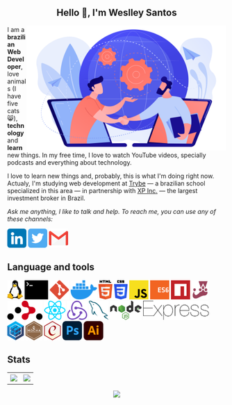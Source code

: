 <article>
  <h1 align="center">Hello 👋, I'm Weslley Santos</h1>
  <p>
    <a href="#">
      <img src="Images/connection.png" alt="represents connection between people by tecnology" width="460px" align="right" />
    </a>
  <p>
  <p>
  I am a <strong>brazilian Web Developer</strong>, love animals (I have five cats 😸), <strong>technology</strong> and <strong>learn</strong> new things. In my free time, I love to watch YouTube videos, specially podcasts and everything about technology.
  </p>
  <p>
  I love to learn new things and, probably, this is what I'm doing right now. Actualy, I'm studying web development at <a href="https://betrybe.com">Trybe</a> — a brazilian school specialized in this area — in partnership with <a href="https://www.xpinc.com/">XP Inc.</a> — the largest investment broker in Brazil.
  </p>
  <p>
    <em>
      Ask me anything, I like to talk and help. To reach me, you can use any of these channels: 
    </em>
  </p>
  <div>
    <a href="https://www.linkedin.com/in/weslley-almerindo/"><img src="Images/linkedin.png" alt="linkedin" height="44px" /></a>
    <a href="https://twitter.com/wes_almerindo"><img src="Images/twitter.png" alt="twitter" height="44px" /></a>
    <a href="mailto:weslleyalmerindo2@gmail.com"><img src="Images/gmail.png" alt="email" height="44px" /></a>
  </div>
  <h2>Language and tools</h2>
  <div>
    <a href=""><img src="Images/linux-tux.svg" alt="linux" height="44px" /></a>
    <a href=""><img src="Images/terminal.svg" alt="terminal" height="44px" /></a>
    <a href=""><img src="Images/git-icon.svg" alt="git" height="44px" /></a>
    <a href=""><img src="Images/docker-icon.svg" alt="docker" height="44px" /></a>
    <a href=""><img src="Images/html-5.svg" alt="html-5" height="44px" /></a>
    <a href=""><img src="Images/css-3.svg" alt="css-3" height="44px" /></a>
    <a href=""><img src="Images/javascript.svg" alt="javascript" height="44px" /></a>
    <a href=""><img src="Images/es6.svg" alt="es6" height="44px" /></a>
    <a href=""><img src="Images/npm.svg" alt="node package manager" height="44px" /></a>
    <a href=""><img src="Images/jest.svg" alt="jest" height="44px" /></a>
    <a href=""><img src="Images/react-router.svg" alt="react router" height="44px" /></a>
    <a href=""><img src="Images/react.svg" alt="reactjs" height="44px" /></a>
    <a href=""><img src="Images/redux.svg" alt="redux" height="44px" /></a>
    <a href=""><img src="Images/mysql.svg" alt="mysql" height="44px" /></a>
    <a href=""><img src="Images/nodejs.svg" alt="nodejs" height="44px" /></a>
    <a href=""><img src="Images/express.svg" alt="exppressJS" height="44px" /></a>
    <a href=""><img src="Images/sequelize.svg" alt="sequelize" height="44px" /></a>
    <a href=""><img src="Images/mocha.svg" alt="mocha" height="44px" /></a>
    <a href=""><img src="Images/chai.svg" alt="chai" height="44px" /></a>
    <a href=""><img src="Images/adobe-photoshop.svg" alt="adobe photoshop" height="44px" /></a>
    <a href=""><img src="Images/adobe-illustrator.svg" alt="adobe illustrator" height="44px" /></a>
  </div>
  <div>
    <h2>Stats</h2>
    <table align="center">
      <tr>
        <th>
          <a href="https://github.com/anuraghazra/github-readme-stats">
            <img src="https://github-readme-stats.vercel.app/api?username=wes-santos&show_icons=true&theme=github_dark" />
          </a>
        </th>
        <th>
          <a href="https://github.com/anuraghazra/github-readme-stats">
            <img src="https://github-readme-stats.vercel.app/api/top-langs/?username=wes-santos&layout=compact&theme=github_dark" />
          </a>
        </th>
      </tr>
    </table>
    <p align="center">
      <a href="https://github.com/alexandresanlim/Badges4-README.md-Profile">
        <img src="https://github-readme-streak-stats.herokuapp.com/?user=wes-santos&theme=github-dark" />
      </a>
    </p>
  </div>
</article>
<!---
wes-santos/wes-santos is a ✨ special ✨ repository because its `README.md` (this file) appears on your GitHub profile.
You can click the Preview link to take a look at your changes.
--->
